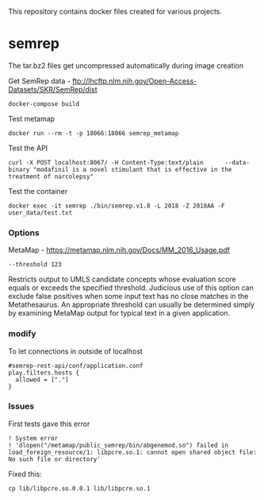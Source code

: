 This repository contains docker files created for various projects.
# semrep

The tar.bz2 files get uncompressed automatically during image creation

Get SemRep data - ftp://lhcftp.nlm.nih.gov/Open-Access-Datasets/SKR/SemRep/dist

```
docker-compose build
```

Test metamap

```
docker run --rm -t -p 18066:18066 semrep_metamap
```

Test the API

```
curl -X POST localhost:8067/ -H Content-Type:text/plain      --data-binary "modafinil is a novel stimulant that is effective in the treatment of narcolepsy"
```

Test the container

```
docker exec -it semrep ./bin/semrep.v1.8 -L 2018 -Z 2018AA -F user_data/test.txt
```

### Options

MetaMap - https://metamap.nlm.nih.gov/Docs/MM_2016_Usage.pdf

`--threshold 123`

Restricts output to UMLS candidate concepts whose evaluation score equals or exceeds the specified threshold. Judicious use of this option can exclude false positives when some input text has no close matches in the Metathesaurus. An appropriate threshold can usually be determined simply by examining MetaMap output for typical text in a given application.



### modify

To let connections in outside of localhost


```
#semrep-rest-api/conf/application.conf
play.filters.hosts {
  allowed = ["."]
}
```

### Issues

First tests gave this error

```
! System error
! 'dlopen("/metamap/public_semrep/bin/abgenemod.so") failed in load_foreign_resource/1: libpcre.so.1: cannot open shared object file: No such file or directory'

```

Fixed this:

```
cp lib/libpcre.so.0.0.1 lib/libpcre.so.1
```